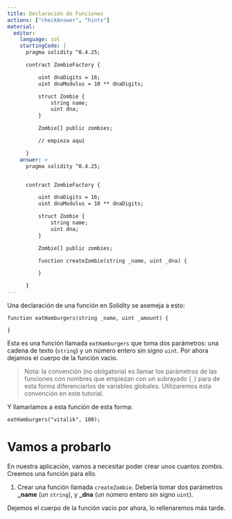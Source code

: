 ```yaml
---
title: Declaración de Funciones
actions: ["checkAnswer", "hints"]
material:
  editor:
    language: sol
    startingCode: |
      pragma solidity ^0.4.25;

      contract ZombieFactory {

          uint dnaDigits = 16;
          uint dnaModulus = 10 ** dnaDigits;

          struct Zombie {
              string name;
              uint dna;
          }

          Zombie[] public zombies;

          // empieza aquí

      }
    answer: >
      pragma solidity ^0.4.25;


      contract ZombieFactory {

          uint dnaDigits = 16;
          uint dnaModulus = 10 ** dnaDigits;

          struct Zombie {
              string name;
              uint dna;
          }

          Zombie[] public zombies;

          function createZombie(string _name, uint _dna) {

          }

      }
---
```


Una declaración de una función en Solidity se asemeja a esto:

```
function eatHamburgers(string _name, uint _amount) {

}
```

Esta es una función llamada `eatHamburgers` que toma dos parámetros: una cadena
de texto (`string`) y un número entero sin signo `uint`. Por ahora dejamos el
cuerpo de la función vacio.

> Nota: la convención (no obligatoria) es llamar los parámetros de las funciones
> con nombres que empiezan con un subrayado (`_`) para de esta forma
> diferenciarlos de variables globales. Utilizaremos esta convención en este
> tutorial.

Y llamaríamos a esta función de esta forma:

```
eatHamburgers("vitalik", 100);
```

# Vamos a probarlo

En nuestra aplicación, vamos a necesitar poder crear unos cuantos zombis.
Creemos una función para ello.

1. Crear una función llamada `createZombie`. Debería tomar dos parámetros
   **\_name** (un `string`), y **\_dna** (un número entero sin signo `uint`).

Dejemos el cuerpo de la función vacio por ahora, lo rellenaremos más tarde.
